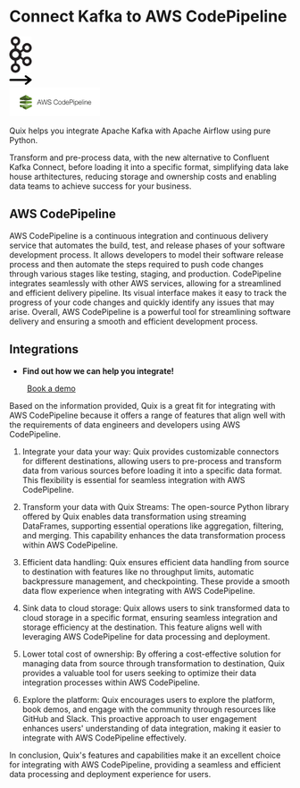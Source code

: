 # Connect Kafka to AWS CodePipeline

<div class="connect-images cards blog-grid-card" markdown>
<div>
<img src="../images/kafka_logo.png" width="40px" />
</div>
<div>
<img src="../images/arrow.svg" width="40px" />
</div>
<div>
<img src="./images/aws-codepipeline_1.jpg" />
</div>
</div>

Quix helps you integrate Apache Kafka with Apache Airflow using pure Python.

Transform and pre-process data, with the new alternative to Confluent Kafka Connect, before loading it into a specific format, simplifying data lake house arthitectures, reducing storage and ownership costs and enabling data teams to achieve success for your business.

## AWS CodePipeline

AWS CodePipeline is a continuous integration and continuous delivery service that automates the build, test, and release phases of your software development process. It allows developers to model their software release process and then automate the steps required to push code changes through various stages like testing, staging, and production. CodePipeline integrates seamlessly with other AWS services, allowing for a streamlined and efficient delivery pipeline. Its visual interface makes it easy to track the progress of your code changes and quickly identify any issues that may arise. Overall, AWS CodePipeline is a powerful tool for streamlining software delivery and ensuring a smooth and efficient development process.

## Integrations

<div class="grid cards" markdown>

- __Find out how we can help you integrate!__

    <a class="md-button md-button--primary" href="https://share.hsforms.com/1iW0TmZzKQMChk0lxd_tGiw4yjw2?__hstc=175542013.2303933fbd746c0ac86d9ccbe9bc9100.1728383268831.1729603416735.1729620918855.31&__hssc=175542013.1.1729620918855&__hsfp=2132701734" target="_blank" style="margin:.5rem;">Book a demo</a>

</div>


Based on the information provided, Quix is a great fit for integrating with AWS CodePipeline because it offers a range of features that align well with the requirements of data engineers and developers using AWS CodePipeline. 

1. Integrate your data your way: Quix provides customizable connectors for different destinations, allowing users to pre-process and transform data from various sources before loading it into a specific data format. This flexibility is essential for seamless integration with AWS CodePipeline.

2. Transform your data with Quix Streams: The open-source Python library offered by Quix enables data transformation using streaming DataFrames, supporting essential operations like aggregation, filtering, and merging. This capability enhances the data transformation process within AWS CodePipeline.

3. Efficient data handling: Quix ensures efficient data handling from source to destination with features like no throughput limits, automatic backpressure management, and checkpointing. These provide a smooth data flow experience when integrating with AWS CodePipeline.

4. Sink data to cloud storage: Quix allows users to sink transformed data to cloud storage in a specific format, ensuring seamless integration and storage efficiency at the destination. This feature aligns well with leveraging AWS CodePipeline for data processing and deployment.

5. Lower total cost of ownership: By offering a cost-effective solution for managing data from source through transformation to destination, Quix provides a valuable tool for users seeking to optimize their data integration processes within AWS CodePipeline.

6. Explore the platform: Quix encourages users to explore the platform, book demos, and engage with the community through resources like GitHub and Slack. This proactive approach to user engagement enhances users' understanding of data integration, making it easier to integrate with AWS CodePipeline effectively.

In conclusion, Quix's features and capabilities make it an excellent choice for integrating with AWS CodePipeline, providing a seamless and efficient data processing and deployment experience for users.

